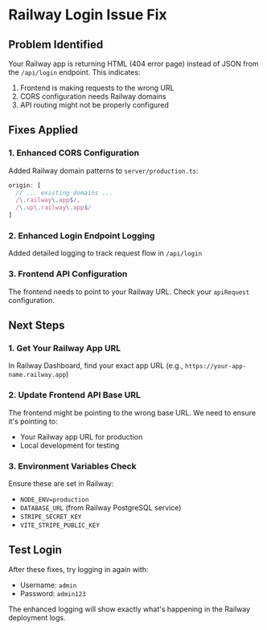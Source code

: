 # Railway Login Issue Fix

## Problem Identified
Your Railway app is returning HTML (404 error page) instead of JSON from the `/api/login` endpoint. This indicates:
1. Frontend is making requests to the wrong URL
2. CORS configuration needs Railway domains
3. API routing might not be properly configured

## Fixes Applied

### 1. Enhanced CORS Configuration
Added Railway domain patterns to `server/production.ts`:
```javascript
origin: [
  // ... existing domains ...
  /\.railway\.app$/,
  /\.up\.railway\.app$/
]
```

### 2. Enhanced Login Endpoint Logging
Added detailed logging to track request flow in `/api/login`

### 3. Frontend API Configuration
The frontend needs to point to your Railway URL. Check your `apiRequest` configuration.

## Next Steps

### 1. Get Your Railway App URL
In Railway Dashboard, find your exact app URL (e.g., `https://your-app-name.railway.app`)

### 2. Update Frontend API Base URL
The frontend might be pointing to the wrong base URL. We need to ensure it's pointing to:
- Your Railway app URL for production
- Local development for testing

### 3. Environment Variables Check
Ensure these are set in Railway:
- `NODE_ENV=production`
- `DATABASE_URL` (from Railway PostgreSQL service)
- `STRIPE_SECRET_KEY` 
- `VITE_STRIPE_PUBLIC_KEY`

## Test Login
After these fixes, try logging in again with:
- Username: `admin`
- Password: `admin123`

The enhanced logging will show exactly what's happening in the Railway deployment logs.
